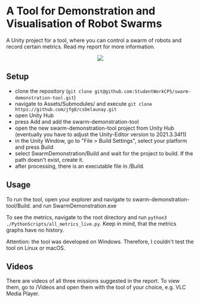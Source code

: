 # A Tool for Demonstration and Visualisation of Robot Swarms

A Unity project for a tool, where you can control a swarm of robots and record certain metrics.
Read my report for more information.

<p align="center">
  <img src="Videos/arena_design.gif"/>
</p>

## Setup

- clone the repository (```git clone git@github.com:StudentWorkCPS/swarm-demonstration-tool.git```)
- navigate to Assets/Submodules/ and execute ```git clone https://github.com/jfg8/csDelaunay.git```
- open Unity Hub
- press Add and add the swarm-demonstration-tool
- open the new swarm-demonstration-tool project from Unity Hub (eventually you have to adjust the Unity-Editor version to 2021.3.34f1)
- in the Unity Window, go to "File > Build Settings", select your platform and press Build
- select SwarmDemonstration/Build and wait for the project to build. If the path doesn't
exist, create it. 
- after processing, there is an executable file in /Build.

## Usage
To run the tool, open your explorer and navigate to swarm-demonstration-tool/Build. and run 
SwarmDemonstration.exe

To see the metrics, navigate to the root directory and run ```python3 ./PythonScripts/all_metrics_live.py```.
Keep in mind, that the metrics graphs have no history.

Attention: the tool was developed on Windows. Therefore, I couldn't test the tool on Linux or macOS. 

## Videos
There are videos of all three missions suggested in the report. To view them, go to /Videos and open them
with the tool of your choice, e.g. VLC Media Player.
